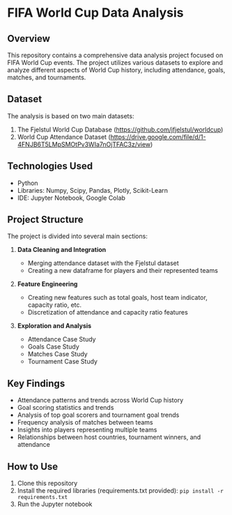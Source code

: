 # FIFA World Cup Data Analysis

## Overview
This repository contains a comprehensive data analysis project focused on FIFA World Cup events. The project utilizes various datasets to explore and analyze different aspects of World Cup history, including attendance, goals, matches, and tournaments.

## Dataset
The analysis is based on two main datasets:
1. The Fjelstul World Cup Database (https://github.com/jfjelstul/worldcup)
2. World Cup Attendance Dataset (https://drive.google.com/file/d/1-4FNJB6T5LMpSMOtPv3WIa7nOjTFAC3z/view)

## Technologies Used
- Python
- Libraries: Numpy, Scipy, Pandas, Plotly, Scikit-Learn
- IDE: Jupyter Notebook, Google Colab

## Project Structure
The project is divided into several main sections:

1. **Data Cleaning and Integration**
   - Merging attendance dataset with the Fjelstul dataset
   - Creating a new dataframe for players and their represented teams

2. **Feature Engineering**
   - Creating new features such as total goals, host team indicator, capacity ratio, etc.
   - Discretization of attendance and capacity ratio features

3. **Exploration and Analysis**
   - Attendance Case Study
   - Goals Case Study
   - Matches Case Study
   - Tournament Case Study

## Key Findings
- Attendance patterns and trends across World Cup history
- Goal scoring statistics and trends
- Analysis of top goal scorers and tournament goal trends
- Frequency analysis of matches between teams
- Insights into players representing multiple teams
- Relationships between host countries, tournament winners, and attendance

## How to Use
1. Clone this repository
2. Install the required libraries (requirements.txt provided): `pip install -r requirements.txt`
3. Run the Jupyter notebook
